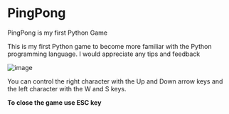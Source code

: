 # PingPong
PingPong is my first Python Game

This is my first Python game to become more familiar with the Python programming language. I would appreciate any tips and feedback

![image](https://user-images.githubusercontent.com/45903049/125191021-9cb7af00-e240-11eb-8721-71118541c159.png)

You can control the right character with the Up and Down arrow keys and the left character with the W and S keys.

<b>To close the game use ESC key</b>
